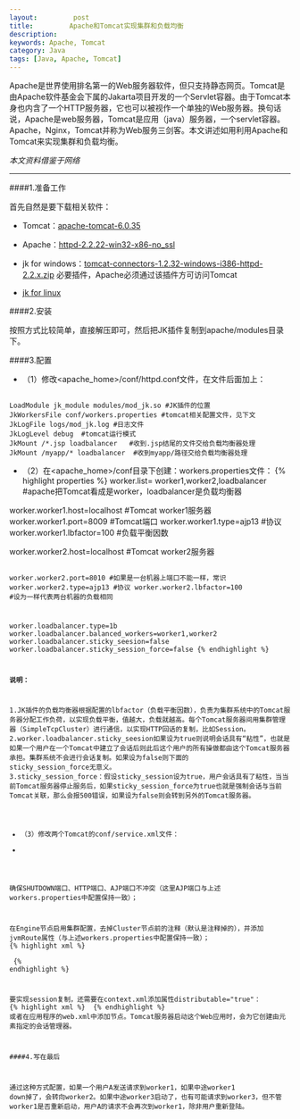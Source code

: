 ```yaml
---
layout:         post
title:         Apache和Tomcat实现集群和负载均衡
description: 
keywords: Apache, Tomcat
category: Java
tags: [Java, Apache, Tomcat]
---
```


Apache是世界使用排名第一的Web服务器软件，但只支持静态网页。Tomcat是由Apache软件基金会下属的Jakarta项目开发的一个Servlet容器。由于Tomcat本身也内含了一个HTTP服务器，它也可以被视作一个单独的Web服务器。换句话说，Apache是web服务器，Tomcat是应用（java）服务器，一个servlet容器。Apache，Nginx，Tomcat并称为Web服务三剑客。本文讲述如用利用Apache和Tomcat来实现集群和负载均衡。

_本文资料借鉴于网络_

<!--more-->

-----------------

####1.准备工作

首先自然是要下载相关软件：

* Tomcat：[apache-tomcat-6.0.35](http://labs.mop.com/apache-mirror/tomcat/tomcat-6/v6.0.35/bin/apache-tomcat-6.0.35-windows-x86.zip)

* Apache：[httpd-2.2.22-win32-x86-no_ssl](http://labs.mop.com/apache-http://apache.etoak.com//httpd/binaries/win32/httpd-2.2.22-win32-x86-no_ssl.msi)

* jk for windows：[tomcat-connectors-1.2.32-windows-i386-httpd-2.2.x.zip](http://archive.apache.org/dist/tomcat/tomcat-connectors/jk/binaries/windows/) 必要插件，Apache必须通过该插件方可访问Tomcat

* [jk for linux](http://archive.apache.org/dist/tomcat/tomcat-connectors/jk/binaries/linux/jk-1.2.31/i386/)

####2.安装

按照方式比较简单，直接解压即可，然后把JK插件复制到apache/modules目录下。

####3.配置

* （1）修改<apache_home>/conf/httpd.conf文件，在文件后面加上：
<pre><code>
LoadModule jk_module modules/mod_jk.so #JK插件的位置 
JkWorkersFile conf/workers.properties #tomcat相关配置文件，见下文
JkLogFile logs/mod_jk.log #日志文件
JkLogLevel debug  #tomcat运行模式
JkMount /*.jsp loadbalancer   #收到.jsp结尾的文件交给负载均衡器处理
JkMount /myapp/* loadbalancer  #收到myapp/路径交给负载均衡器处理
</code></pre>

* （2）在<apache_home>/conf目录下创建：workers.properties文件：
{% highlight properties %}
worker.list= worker1,worker2,loadbalancer        #apache把Tomcat看成是worker，loadbalancer是负载均衡器

worker.worker1.host=localhost        #Tomcat worker1服务器
worker.worker1.port=8009            #Tomcat端口
worker.worker1.type=ajp13            #协议
worker.worker1.lbfactor=100            #负载平衡因数
 
worker.worker2.host=localhost        #Tomcat worker2服务器<pre><code>
worker.worker2.port=8010            #如果是一台机器上端口不能一样，常识
worker.worker2.type=ajp13            #协议
worker.worker2.lbfactor=100            #设为一样代表两台机器的负载相同
 
worker.loadbalancer.type=1b
worker.loadbalancer.balanced_workers=worker1,worker2
worker.loadbalancer.sticky_seesion=false
worker.loadbalancer.sticky_session_force=false
{% endhighlight %}

__说明：__

1.JK插件的负载均衡器根据配置的lbfactor（负载平衡因数），负责为集群系统中的Tomcat服务器分配工作负荷，以实现负载平衡，值越大，负载就越高。每个Tomcat服务器间用集群管理器（SimpleTcpCluster）进行通信，以实现HTTP回话的复制，比如Session。
2.worker.loadbalancer.sticky\_seesion如果设为true则说明会话具有“粘性”，也就是如果一个用户在一个Tomcat中建立了会话后则此后这个用户的所有操做都由这个Tomcat服务器承担。集群系统不会进行会话复制。如果设为false则下面的 sticky\_session\_force无意义。
3.sticky\_session\_force：假设sticky\_session设为true，用户会话具有了粘性，当当前Tomcat服务器停止服务后，如果sticky\_session\_force为true也就是强制会话与当前Tomcat关联，那么会报500错误，如果设为false则会转到另外的Tomcat服务器。

* （3）修改两个Tomcat的conf/service.xml文件：
* 
确保SHUTDOWN端口、HTTP端口、AJP端口不冲突（这里AJP端口与上述workers.properties中配置保持一致）；

在Engine节点启用集群配置，去掉Cluster节点前的注释（默认是注释掉的），并添加jvmRoute属性（与上述workers.properties中配置保持一致）；
{% highlight xml %}
<Engine name="Catalina" defaultHost="localhost" jvmRoute="worker1">
  <Cluster className="org.apache.catalina.ha.tcp.SimpleTcpCluster"/> 
{% endhighlight %}

要实现session复制，还需要在context.xml添加属性distributable="true"：
{% highlight xml %}
<Context distributable="true">
{% endhighlight %}
或者在应用程序的web.xml中添加<distributeable/>节点。Tomcat服务器启动这个Web应用时，会为它创建由<Cluster>元素指定的会话管理器。

####4.写在最后

通过这种方式配置，如果一个用户A发送请求到worker1，如果中途worker1 down掉了，会转向worker2。如果中途worker3启动了，也有可能请求到worker3，但不管worker1是否重新启动，用户A的请求不会再次到worker1，除非用户重新登陆。
